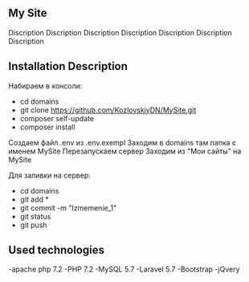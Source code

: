 ## My Site

 Discription
 Discription
 Discription
 Discription
 Discription
 Discription
 Discription

## Installation Description

 Набираем в консоли:
- cd domains
- git clone https://github.com/KozlovskiyDN/MySite.git
- composer self-update
- composer install

 Создаем файл .env из .env.exempl
 Заходим в domains там папка с именем MySite
 Перезапускаем сервер
 Заходим из "Мои сайты" на MySite

 Для заливки на сервер:
- cd domains 
- git add *
- git commit -m "Izmemenie_1"
- git status
- git push
 
## Used technologies

-apache php 7.2
-PHP 7.2
-MySQL 5.7
-Laravel 5.7
-Bootstrap
-jQvery

